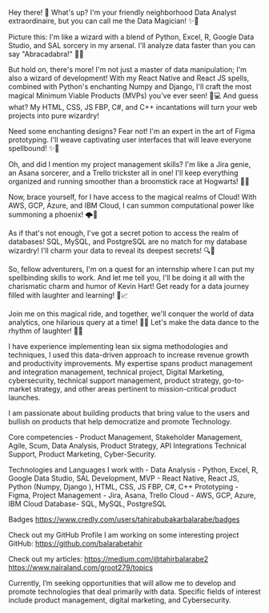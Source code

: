Hey there! 🤩 What's up? I'm your friendly neighborhood Data Analyst extraordinaire, but you can call me the Data Magician! ✨🎩

Picture this: I'm like a wizard with a blend of Python, Excel, R, Google Data Studio, and SAL sorcery in my arsenal. I'll analyze data faster than you can say "Abracadabra!" 🧙‍♂️

But hold on, there's more! I'm not just a master of data manipulation; I'm also a wizard of development! With my React Native and React JS spells, combined with Python's enchanting Numpy and Django, I'll craft the most magical Minimum Viable Products (MVPs) you've ever seen! 🌟💻 And guess what? My HTML, CSS, JS FBP, C#, and C++ incantations will turn your web projects into pure wizardry!

Need some enchanting designs? Fear not! I'm an expert in the art of Figma prototyping. I'll weave captivating user interfaces that will leave everyone spellbound! ✨🎨

Oh, and did I mention my project management skills? I'm like a Jira genie, an Asana sorcerer, and a Trello trickster all in one! I'll keep everything organized and running smoother than a broomstick race at Hogwarts! 🧹✨

Now, brace yourself, for I have access to the magical realms of Cloud! With AWS, GCP, Azure, and IBM Cloud, I can summon computational power like summoning a phoenix! 🌩️🌈

As if that's not enough, I've got a secret potion to access the realm of databases! SQL, MySQL, and PostgreSQL are no match for my database wizardry! I'll charm your data to reveal its deepest secrets! 🔍💾

So, fellow adventurers, I'm on a quest for an internship where I can put my spellbinding skills to work. And let me tell you, I'll be doing it all with the charismatic charm and humor of Kevin Hart! Get ready for a data journey filled with laughter and learning! 🤣📈

Join me on this magical ride, and together, we'll conquer the world of data analytics, one hilarious query at a time! 🌟🔮 Let's make the data dance to the rhythm of laughter! 🎉💃

I have experience implementing lean six sigma methodologies and techniques, I used this data-driven approach to increase revenue growth and productivity improvements. My expertise spans product management and integration management, technical project, Digital Marketing, cybersecurity, technical support management, product strategy, go-to-market strategy, and other areas pertinent to mission-critical product launches.

I am passionate about building products that bring value to the users and bullish on products that help democratize and promote Technology.

Core competencies - Product Management,  Stakeholder Management, Agile, Scum, Data Analysis, Product Strategy, API Integrations Technical Support, Product Marketing, Cyber-Security.

Technologies and Languages I work with - 
Data Analysis - Python, Excel, R, Google Data Studio, SAL
Development, MVP - React Native, React JS, Python (Numpy, Django ), HTML, CSS, JS FBP, C#, C++
Prototyping - Figma, 
Project Management - Jira, Asana, Trello
Cloud - AWS, GCP, Azure, IBM Cloud
Database- SQL, MySQL, PostgreSQL

Badges
https://www.credly.com/users/tahirabubakarbalarabe/badges

Check out my GitHub Profile I am working on some interesting project 
GitHub: https://github.com/balarabetahir

Check out my articles: 
https://medium.com/@tahirbalarabe2
https://www.nairaland.com/groot279/topics


Currently, I’m seeking opportunities that will allow me to develop and promote technologies that deal primarily with data. Specific fields of interest include product management, digital marketing, and Cybersecurity.
